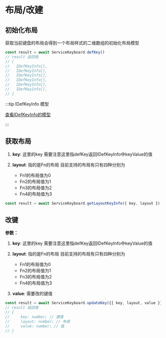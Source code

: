 # 布局/改建

## 初始化布局

获取当前键盘的布局会得到一个布局样式的二维数组的初始化布局模型
  
```js
const result = await ServiceKeyboard.defKey()
// result 返回值
// [
//   IDefKeyInfo[],
//   IDefKeyInfo[],
//   IDefKeyInfo[],
//   IDefKeyInfo[],
//   IDefKeyInfo[],
//   IDefKeyInfo[],
// ]
```

:::tip IDefKeyInfo 模型

[查看IDefKeyInfo的模型](/keyboard/model#单键的布局模型)

:::

## 获取布局

1. **key**: 这里的key 需要注意这里指defKey返回IDefKeyInfo中keyValue的值

2. **layout**: 指的是Fn的布局 目前支持的布局有只有四种分别为
   - Fn1的布局值为0
   - Fn2的布局值为1
   - Fn3的布局值为2
   - Fn4的布局值为3

```js
const result = await ServiceKeyboard.getLayoutKeyInfo({ key, layout })
```

## 改键

**参数：**

1. **key**: 这里的key 需要注意这里指defKey返回IDefKeyInfo中keyValue的值

2. **layout**: 指的是Fn的布局 目前支持的布局有只有四种分别为
   - Fn1的布局值为0
   - Fn2的布局值为1
   - Fn3的布局值为2
   - Fn4的布局值为3

3. **value**: 需要改的键值

```js
const result = await ServiceKeyboard.updateKey({{ key, layout, value }})
// result 返回值
// {
//     key: number; // 键值
//     layout: number; // 布局
//     value: number; // 值
// }
```
